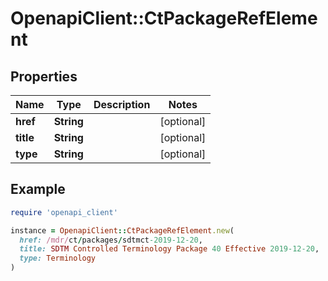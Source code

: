 # OpenapiClient::CtPackageRefElement

## Properties

| Name | Type | Description | Notes |
| ---- | ---- | ----------- | ----- |
| **href** | **String** |  | [optional] |
| **title** | **String** |  | [optional] |
| **type** | **String** |  | [optional] |

## Example

```ruby
require 'openapi_client'

instance = OpenapiClient::CtPackageRefElement.new(
  href: /mdr/ct/packages/sdtmct-2019-12-20,
  title: SDTM Controlled Terminology Package 40 Effective 2019-12-20,
  type: Terminology
)
```


